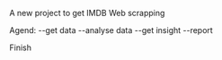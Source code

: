 
A new project to get IMDB Web scrapping 

Agend:
--get data
--analyse data
--get insight
--report 

Finish

